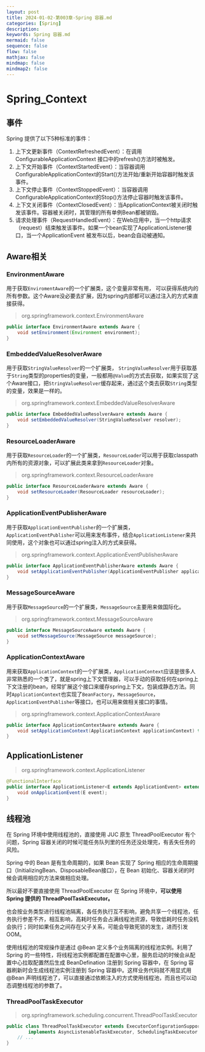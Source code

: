 ```yaml
---
layout: post
title: 2024-01-02-第003章-Spring 容器.md
categories: [Spring]
description: 
keywords: Spring 容器.md
mermaid: false
sequence: false
flow: false
mathjax: false
mindmap: false
mindmap2: false
---
```

# Spring_Context




## 事件

Spring 提供了以下5种标准的事件：

1. 上下文更新事件（ContextRefreshedEvent）：在调用ConfigurableApplicationContext 接口中的refresh()方法时被触发。
2. 上下文开始事件（ContextStartedEvent）：当容器调用ConfigurableApplicationContext的Start()方法开始/重新开始容器时触发该事件。
3. 上下文停止事件（ContextStoppedEvent）：当容器调用ConfigurableApplicationContext的Stop()方法停止容器时触发该事件。
4. 上下文关闭事件（ContextClosedEvent）：当ApplicationContext被关闭时触发该事件。容器被关闭时，其管理的所有单例Bean都被销毁。
5. 请求处理事件（RequestHandledEvent）：在Web应用中，当一个http请求（request）结束触发该事件。如果一个bean实现了ApplicationListener接口，当一个ApplicationEvent 被发布以后，bean会自动被通知。




## Aware相关

### EnvironmentAware

用于获取`EnviromentAware`的一个扩展类，这个变量非常有用， 可以获得系统内的所有参数。这个Aware没必要去扩展，因为spring内部都可以通过注入的方式来直接获得。



> org.springframework.context.EnvironmentAware

```java
public interface EnvironmentAware extends Aware {
	void setEnvironment(Environment environment);
}
```



### EmbeddedValueResolverAware

用于获取`StringValueResolver`的一个扩展类， `StringValueResolver`用于获取基于`String`类型的properties的变量，一般都用`@Value`的方式去获取，如果实现了这个Aware接口，把`StringValueResolver`缓存起来，通过这个类去获取`String`类型的变量，效果是一样的。



> org.springframework.context.EmbeddedValueResolverAware

```java
public interface EmbeddedValueResolverAware extends Aware {
	void setEmbeddedValueResolver(StringValueResolver resolver);
}
```



### ResourceLoaderAware

用于获取`ResourceLoader`的一个扩展类，`ResourceLoader`可以用于获取classpath内所有的资源对象，可以扩展此类来拿到`ResourceLoader`对象。



> org.springframework.context.ResourceLoaderAware

```java
public interface ResourceLoaderAware extends Aware {
	void setResourceLoader(ResourceLoader resourceLoader);
}
```



### ApplicationEventPublisherAware

用于获取`ApplicationEventPublisher`的一个扩展类，`ApplicationEventPublisher`可以用来发布事件，结合`ApplicationListener`来共同使用，这个对象也可以通过spring注入的方式来获得。



> org.springframework.context.ApplicationEventPublisherAware

```java
public interface ApplicationEventPublisherAware extends Aware {
	void setApplicationEventPublisher(ApplicationEventPublisher applicationEventPublisher);
}
```



### MessageSourceAware

用于获取`MessageSource`的一个扩展类，`MessageSource`主要用来做国际化。



> org.springframework.context.MessageSourceAware

```java
public interface MessageSourceAware extends Aware {
	void setMessageSource(MessageSource messageSource);
}
```



### ApplicationContextAware

用来获取`ApplicationContext`的一个扩展类，`ApplicationContext`应该是很多人非常熟悉的一个类了，就是spring上下文管理器，可以手动的获取任何在spring上下文注册的bean，经常扩展这个接口来缓存spring上下文，包装成静态方法。同时`ApplicationContext`也实现了`BeanFactory`，`MessageSource`，`ApplicationEventPublisher`等接口，也可以用来做相关接口的事情。



> org.springframework.context.ApplicationContextAware

```java
public interface ApplicationContextAware extends Aware {
	void setApplicationContext(ApplicationContext applicationContext) throws BeansException;
}
```



## ApplicationListener

> org.springframework.context.ApplicationListener

```java
@FunctionalInterface
public interface ApplicationListener<E extends ApplicationEvent> extends EventListener {
	void onApplicationEvent(E event);
}
```



## 线程池

在 Spring 环境中使用线程池的，直接使用 JUC 原生 ThreadPoolExecutor 有个问题，Spring 容器关闭的时候可能任务队列里的任务还没处理完，有丢失任务的风险。

Spring 中的 Bean 是有生命周期的，如果 Bean 实现了 Spring 相应的生命周期接口（InitializingBean、DisposableBean接口），在 Bean 初始化、容器关闭的时候会调用相应的方法来做相应处理。

所以最好不要直接使用 ThreadPoolExecutor 在 Spring 环境中，**可以使用 Spring 提供的 ThreadPoolTaskExecutor。**



也会按业务类型进行线程池隔离，各任务执行互不影响，避免共享一个线程池，任务执行参差不齐，相互影响，高耗时任务会占满线程池资源，导致低耗时任务没机会执行；同时如果任务之间存在父子关系，可能会导致死锁的发生，进而引发 OOM。

使用线程池的常规操作是通过 @Bean 定义多个业务隔离的线程池实例。利用了 Spring 的一些特性，将线程池实例都配置在配置中心里，服务启动的时候会从配置中心拉取配置然后生成 BeanDefination 注册到 Spring 容器中，在 Spring 容器刷新时会生成线程池实例注册到 Spring 容器中。这样业务代码就不用显式用 @Bean 声明线程池了，可以直接通过依赖注入的方式使用线程池，而且也可以动态调整线程池的参数了。



### ThreadPoolTaskExecutor

> org.springframework.scheduling.concurrent.ThreadPoolTaskExecutor

```java
public class ThreadPoolTaskExecutor extends ExecutorConfigurationSupport
		implements AsyncListenableTaskExecutor, SchedulingTaskExecutor {
	// ...
}
```